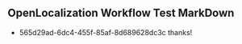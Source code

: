 ## OpenLocalization Workflow Test MarkDown
* 565d29ad-6dc4-455f-85af-8d689628dc3c 
thanks!<!--HONumber=Mar16_HO4-->
